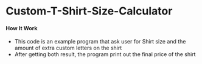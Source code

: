# Custom-T-Shirt-Size-Calculator

#### How It Work
- This code is an example program that ask user for Shirt size and the amount of extra custom letters on the shirt
- After getting both result, the program print out the final price of the shirt
